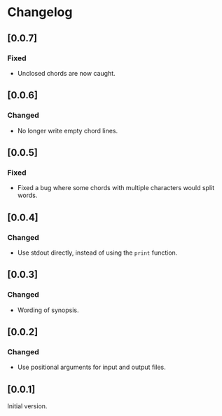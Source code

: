 # Changelog

## [0.0.7]

### Fixed

* Unclosed chords are now caught.

## [0.0.6]

### Changed

* No longer write empty chord lines.

## [0.0.5]

### Fixed

* Fixed a bug where some chords with multiple characters would split words.

## [0.0.4]

### Changed

* Use stdout directly, instead of using the `print` function.

## [0.0.3]

### Changed

* Wording of synopsis.

## [0.0.2]

### Changed

* Use positional arguments for input and output files.

## [0.0.1]

Initial version.
